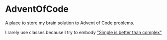 # AdventOfCode

A place to store my brain solution to Advent of Code problems.

I rarely use classes because I try to embody ["Simple is better than complex"](https://peps.python.org/pep-0020/)
